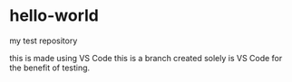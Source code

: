 # hello-world
my test repository


this is made using VS Code
this is a branch created solely is VS Code for the benefit of testing.
